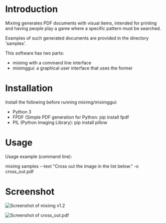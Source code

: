 # Introduction

Miximg generates PDF documents with visual items, intended for printing and
having people play a game where a specific pattern must be searched.

Examples of such generated documents are provided in the directory 'samples'.

This software has two parts:

- miximg with a command line interface
- miximggui: a graphical user interface that uses the former

# Installation

Install the following before running miximg/miximggui:
- Python 3
- FPDF (Simple PDF generation for Python: pip install fpdf
- PIL (Python Imaging Library): pip install pillow

# Usage

Usage example (command line):

   miximg samples --text "Cross out the image in the list below." -o cross_out.pdf




# Screenshot

![Screenshot of miximg v1.2](master/screenshots/screenshot_miximggui_1.2.png?raw=true)

![Screenshot of cross_out.pdf](master/screenshots/screenshot_cross_out.png?raw=true)

